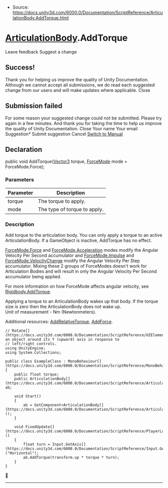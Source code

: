 * Source: https://docs.unity3d.com/6000.0/Documentation/ScriptReference/ArticulationBody.AddTorque.html

#  [ArticulationBody](https://docs.unity3d.com/6000.0/Documentation/ScriptReference/ArticulationBody.html).AddTorque
Leave feedback
Suggest a change
## Success!
Thank you for helping us improve the quality of Unity Documentation. Although we cannot accept all submissions, we do read each suggested change from our users and will make updates where applicable.
Close
## Submission failed
For some reason your suggested change could not be submitted. Please <a>try again</a> in a few minutes. And thank you for taking the time to help us improve the quality of Unity Documentation.
Close
Your name Your email Suggestion* Submit suggestion
Cancel
[Switch to Manual](https://docs.unity3d.com/6000.0/Documentation/Manual/class-ArticulationBody.html "Go to ArticulationBody Component in the Manual")
## Declaration
public void AddTorque([Vector3](https://docs.unity3d.com/6000.0/Documentation/ScriptReference/Vector3.html) torque, [ForceMode](https://docs.unity3d.com/6000.0/Documentation/ScriptReference/ForceMode.html) mode = ForceMode.Force); 
### Parameters
Parameter | Description  
---|---  
torque | The torque to apply.  
mode | The type of torque to apply.  
### Description
Add torque to the articulation body.
You can only apply a torque to an active ArticulationBody. If a GameObject is inactive, AddTorque has no effect.  
  
[ForceMode.Force](https://docs.unity3d.com/6000.0/Documentation/ScriptReference/ForceMode.Force.html) and [ForceMode.Acceleration](https://docs.unity3d.com/6000.0/Documentation/ScriptReference/ForceMode.Acceleration.html) modes modify the Angular Velocity Per Second accumulator and [ForceMode.Impulse](https://docs.unity3d.com/6000.0/Documentation/ScriptReference/ForceMode.Impulse.html) and [ForceMode.VelocityChange](https://docs.unity3d.com/6000.0/Documentation/ScriptReference/ForceMode.VelocityChange.html) modify the Angular Velocity Per Step accumulator. Mixing these 2 groups of ForceModes doesn't work for Articulation Bodies and will result in only the Angular Velocity Per Second accumulator being applied.  
  
For more information on how ForceMode affects angular velocity, see [Rigidbody.AddTorque](https://docs.unity3d.com/6000.0/Documentation/ScriptReference/Rigidbody.AddTorque.html).  
  
Applying a torque to an ArticulationBody wakes up that body. If the torque size is zero then the ArticulationBody does not wake up.   
Unit of measurement - Nm (Newtonmeters).  
  
Additional resources: [AddRelativeTorque](https://docs.unity3d.com/6000.0/Documentation/ScriptReference/ArticulationBody.AddRelativeTorque.html), [AddForce](https://docs.unity3d.com/6000.0/Documentation/ScriptReference/ArticulationBody.AddForce.html).
```
// Rotate[](https://docs.unity3d.com/6000.0/Documentation/ScriptReference/UIElements.Rotate.html) an object around its Y (upward) axis in response to
// left/right controls.
using UnityEngine;
using System.Collections;  
  
public class ExampleClass : MonoBehaviour[](https://docs.unity3d.com/6000.0/Documentation/ScriptReference/MonoBehaviour.html)
{
    public float torque;
    public ArticulationBody[](https://docs.unity3d.com/6000.0/Documentation/ScriptReference/ArticulationBody.html) ab;  
  
    void Start()
    {
        ab = GetComponent<ArticulationBody[](https://docs.unity3d.com/6000.0/Documentation/ScriptReference/ArticulationBody.html)>();
    }  
  
    void FixedUpdate[](https://docs.unity3d.com/6000.0/Documentation/ScriptReference/PlayerLoop.FixedUpdate.html)()
    {
        float turn = Input.GetAxis[](https://docs.unity3d.com/6000.0/Documentation/ScriptReference/Input.GetAxis.html)("Horizontal");
        ab.AddTorque(transform.up * torque * turn);
    }
}

```

* * *
